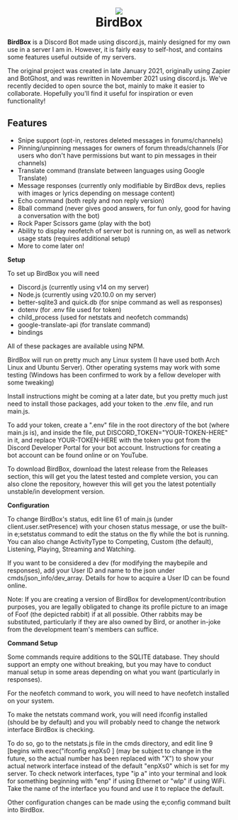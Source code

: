 <h1 align="center">
  <img src=https://github.com/grumpzalt/BirdBox/assets/59405169/5e50b03c-e574-41f0-b5b1-4417e74d1e4e>
  <br>
  BirdBox
</h1>

**BirdBox** is a Discord Bot made using discord.js, mainly designed for my own use in a server I am in. However, it is fairly easy to self-host, and contains some features useful outside of my servers.

The original project was created in late January 2021, originally using Zapier and BotGhost, and was rewritten in November 2021 using discord.js. We've recently decided to open source the bot, mainly to make it easier to collaborate. Hopefully you'll find it useful for inspiration or even functionality!

## Features

- Snipe support (opt-in, restores deleted messages in forums/channels)
- Pinning/unpinning messages for owners of forum threads/channels (For users who don't have permissions but want to pin messages in their channels)
- Translate command (translate between languages using Google Translate)
- Message responses (currently only modifiable by BirdBox devs, replies with images or lyrics depending on message content)
- Echo command (both reply and non reply version)
- 8ball command (never gives good answers, for fun only, good for having a conversation with the bot)
- Rock Paper Scissors game (play with the bot)
- Ability to display neofetch of server bot is running on, as well as network usage stats (requires additional setup)
- More to come later on!

**Setup**

To set up BirdBox you will need

- Discord.js (currently using v14 on my server)
- Node.js (currently using v20.10.0 on my server)
- better-sqlite3 and quick.db (for snipe command as well as responses)
- dotenv (for .env file used for token)
- child_process (used for netstats and neofetch commands)
- google-translate-api (for translate command)
- bindings

All of these packages are available using NPM.

BirdBox will run on pretty much any Linux system (I have used both Arch Linux and Ubuntu Server). Other operating systems may work with some testing (Windows has been confirmed to work by a fellow developer with some tweaking)

Install instructions might be coming at a later date, but you pretty much just need to install those packages, add your token to the .env file, and run main.js.

To add your token, create a ".env" file in the root directory of the bot (where main.js is), and inside the file, put DISCORD_TOKEN="YOUR-TOKEN-HERE" in it, and replace YOUR-TOKEN-HERE with the token you got from the Discord Developer Portal for your bot account. Instructions for creating a bot account can be found online or on YouTube.

To download BirdBox, download the latest release from the Releases section, this will get you the latest tested and complete version, you can also clone the repository, however this will get you the latest potentially unstable/in development version.

**Configuration**

To change BirdBox's status, edit line 61 of main.js (under client.user.setPresence) with your chosen status message, or use the built-in e;setstatus command to edit the status on the fly while the bot is running.
You can also change ActivityType to Competing, Custom (the default), Listening, Playing, Streaming and Watching.

If you want to be considered a dev (for modifying the maybepile and responses), add your User ID and name to the json under cmds/json_info/dev_array. Details for how to acquire a User ID can be found online.

Note: If you are creating a version of BirdBox for development/contribution purposes, you are legally obligated to change its profile picture to an image of Foof (the depicted rabbit) if at all possible. Other rabbits may be substituted, particularly if they are also owned by Bird, or another in-joke from the development team's members can suffice.

**Command Setup**

Some commands require additions to the SQLITE database. They should support an empty one without breaking, but you may have to conduct manual setup in some areas depending on what you want (particularly in responses).

For the neofetch command to work, you will need to have neofetch installed on your system.

To make the netstats command work, you will need ifconfig installed (should be by default) and you will probably need to change the network interface BirdBox is checking.

To do so, go to the netstats.js file in the cmds directory, and edit line 9 [begins with exec("ifconfig enpXs0 ] (may be subject to change in the future, so the actual number has been replaced with "X") to show your actual network interface instead of the default "enpXs0" which is set for my server. To check network interfaces, type "ip a" into your terminal and look for something beginning with "enp" if using Ethernet or "wlp" if using WiFi. Take the name of the interface you found and use it to replace the default.

Other configuration changes can be made using the e;config command built into BirdBox.



